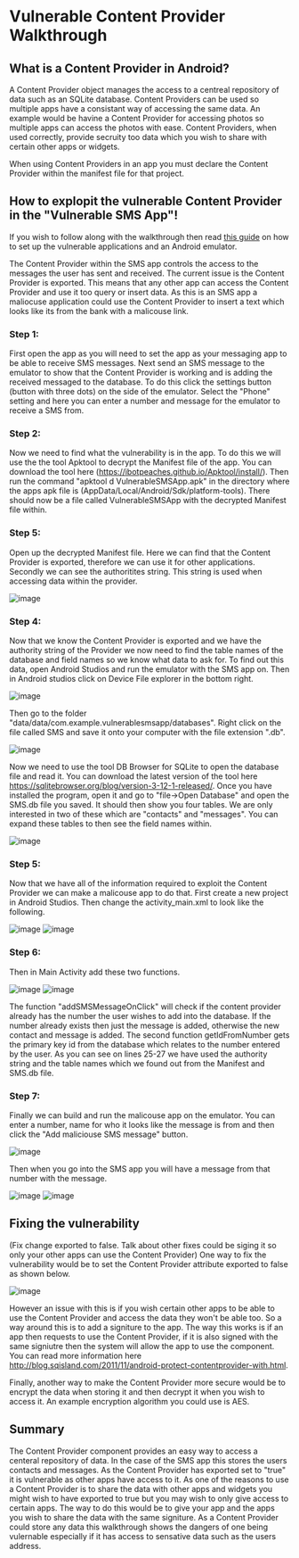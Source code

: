 # Vulnerable Content Provider Walkthrough


## What is a Content Provider in Android?
A Content Provider object manages the access to a centreal repository of data such as an SQLite database. Content Providers can be used so multiple apps have a consistant way of accessing the same data. An example would be havine a Content Provider for accessing photos so multiple apps can access the photos with ease. Content Providers, when used correctly, provide secruity too data which you wish to share with certain other apps or widgets.


When using Content Providers in an app you must declare the Content Provider within the manifest file for that project.


## How to explopit the vulnerable Content Provider in the "Vulnerable SMS App"!
If you wish to follow along with the walkthrough then read [this guide](https://github.com/FraserGrandfield/VulnerableAndroidApplication/blob/main/Walkthroughs/SetUp.md) on how to set up the vulnerable applications and an Android emulator.

The Content Provider within the SMS app controls the access to the messages the user has sent and received. The current issue is the Content Provider is exported. This means that any other app can access the Content Provider and  use it too query or insert data. As this is an SMS app a maliocuse application could use the Content Provider to insert a text which looks like its from the bank with a malicouse link.


### Step 1:
First open the app as you will need to set the app as your messaging app to be able to receive SMS messages. Next send an SMS message to the emulator to show that the Content Provider is working and is adding the received messaged to the database. To do this click the settings button (button with three dots) on the side of the emulator. Select the "Phone" setting and here you can enter a number and message for the emulator to receive a SMS from.


### Step 2:
Now we need to find what the vulnerability is in the app. To do this we will use the the tool Apktool to decrypt the Manifest file of the app. You can download the tool here (https://ibotpeaches.github.io/Apktool/install/). Then run the command "apktool d VulnerableSMSApp.apk" in the directory where the apps apk file is (AppData/Local/Android/Sdk/platform-tools). There should now be a file called VulnerableSMSApp with the decrypted Manifest file within.


### Step 5:
Open up the decrypted Manifest file. Here we can find that the Content Provider is exported, therefore we can use it for other applications. Secondly we can see the authoritites string. This string is used when accessing data within the provider.


![image](https://user-images.githubusercontent.com/45278231/111556258-0556b980-8782-11eb-9c9d-3fd30b569d2e.png)


### Step 4:
Now that we know the Content Provider is exported and we have the authority string of the Provider we now need to find the table names of the database and field names so we know what data to ask for. To find out this data, open Android Studios and run the emulator with the SMS app on. Then in Android studios click on Device File explorer in the bottom right.

![image](https://user-images.githubusercontent.com/45278231/111556476-a34a8400-8782-11eb-856f-09c8ad2c5066.png)


Then go to the folder "data/data/com.example.vulnerablesmsapp/databases". Right click on the file called SMS and save it onto your computer with the file extension ".db". 


![image](https://user-images.githubusercontent.com/45278231/111556613-e99fe300-8782-11eb-825e-aac9434fab71.png)


Now we need to use the tool DB Browser for SQLite to open the database file and read it. You can download the latest version of the tool here https://sqlitebrowser.org/blog/version-3-12-1-released/. Once you have installed the program, open it and go to "file->Open Database" and open the SMS.db file you saved. It should then show you four tables. We are only interested in two of these which are "contacts" and "messages". You can expand these tables to then see the field names within.


![image](https://user-images.githubusercontent.com/45278231/111556891-82366300-8783-11eb-91a3-fac6b9bef641.png)


### Step 5:
Now that we have all of the information required to exploit the Content Provider we can make a malicouse app to do that. First create a new project in Android Studios. Then change the activity_main.xml to look like the following.


![image](https://user-images.githubusercontent.com/45278231/111557726-240a7f80-8785-11eb-8437-a1c41d874a9f.png)
![image](https://user-images.githubusercontent.com/45278231/111557774-384e7c80-8785-11eb-86eb-25057db68f91.png)


### Step 6:
Then in Main Activity add these two functions.

![image](https://user-images.githubusercontent.com/45278231/111558532-d4c54e80-8786-11eb-9be5-eadce6629364.png)
![image](https://user-images.githubusercontent.com/45278231/111558415-9fb8fc00-8786-11eb-9ed2-0700975f18e6.png)


The function "addSMSMessageOnClick" will check if the content provider already has the number the user wishes to add into the database. If the number already exists then just the message is added, otherwise the new contact and message is added. The second function getIdFromNumber gets the primary key id from the database which relates to the number entered by the user. As you can see on lines 25-27 we have used the authority string and the table names which we found out from the Manifest and SMS.db file.


### Step 7:
Finally we can build and run the malicouse app on the emulator. You can enter a number, name for who it looks like the message is from and then click the "Add maliciouse SMS message" button.


![image](https://user-images.githubusercontent.com/45278231/111559385-510c6180-8788-11eb-8dcc-5dd5392ac9be.png)


Then when you go into the SMS app you will have a message from that number with the message.


![image](https://user-images.githubusercontent.com/45278231/111559440-6bded600-8788-11eb-87fe-ba20d49728e2.png)
![image](https://user-images.githubusercontent.com/45278231/111559455-7305e400-8788-11eb-9623-57a96fb8faba.png)


## Fixing the vulnerability
(Fix change exported to false. Talk about other fixes could be siging it so only your other apps can use the Content Provider)
One way to fix the vulnerability would be to set the Content Provider attribute exported to false as shown below.


![image](https://user-images.githubusercontent.com/45278231/111640611-41c2fd80-87f4-11eb-815e-3c75616ea2b3.png)


However an issue with this is if you wish certain other apps to be able to use the Content Provider and access the data they won't be able too. So a way around this is to add a signiture to the app. The way this works is if an app then requests to use the Content Provider, if it is also signed with the same signiutre then the system will allow the app to use the component. You can read more information here http://blog.sqisland.com/2011/11/android-protect-contentprovider-with.html.


Finally, another way to make the Content Provider more secure would be to encrypt the data when storing it and then decrypt it when you wish to access it. An example encryption algorithm you could use is AES.

## Summary
The Content Provider component provides an easy way to access a centeral repository of data. In the case of the SMS app this stores the users contacts and messages. As the Content Provider has exported set to "true" it is vulnerable as other apps have access to it. As one of the reasons to use a Content Provider is to share the data with other apps and widgets you might wish to have exported to true but you may wish to only give access to certain apps. The way to do this would be to give your app and the apps you wish to share the data with the same signiture. As a Content Provider could store any data this walkthrough shows the dangers of one being vulernable especially if it has access to sensative data such as the users address.
